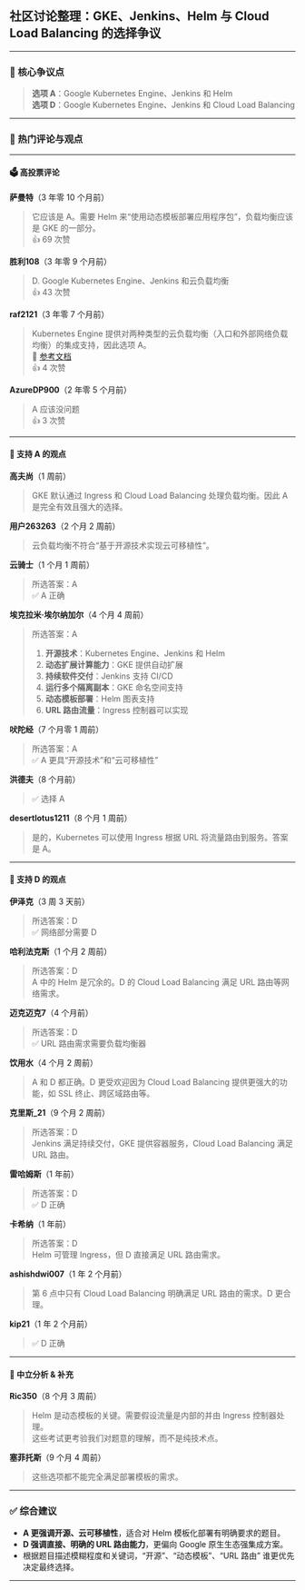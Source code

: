 ## 社区讨论整理：GKE、Jenkins、Helm 与 Cloud Load Balancing 的选择争议
  
  ---
  
  ### 🎯 核心争议点
  
  > **选项 A**：Google Kubernetes Engine、Jenkins 和 Helm  
  > **选项 D**：Google Kubernetes Engine、Jenkins 和 Cloud Load Balancing
  
  ---
  
  ### 💬 热门评论与观点
  
  ---
  
  #### 🗳️ 高投票评论
  
  **萨曼特**（3 年零 10 个月前）  
  > 它应该是 A。需要 Helm 来“使用动态模板部署应用程序包”，负载均衡应该是 GKE 的一部分。  
  > 👍 69 次赞
  
  **胜利108**（3 年零 9 个月前）  
  > D. Google Kubernetes Engine、Jenkins 和云负载均衡  
  > 👍 43 次赞
  
  **raf2121**（3 年零 7 个月前）  
  > Kubernetes Engine 提供对两种类型的云负载均衡（入口和外部网络负载均衡）的集成支持，因此选项 A。  
  > 🔗 [参考文档](https://cloud.google.com/kubernetes-engine/docs/tutorials/http-balancer)  
  > 👍 4 次赞
  
  **AzureDP900**（2 年零 5 个月前）  
  > A 应该没问题  
  > 👍 3 次赞
  
  ---
  
  #### 📌 支持 A 的观点
  
  **高夫尚**（1 周前）  
  > GKE 默认通过 Ingress 和 Cloud Load Balancing 处理负载均衡。因此 A 是完全有效且强大的选择。
  
  **用户263263**（2 个月 2 周前）  
  > 云负载均衡不符合“基于开源技术实现云可移植性”。
  
  **云骑士**（1 个月 1 周前）  
  > 所选答案：A  
  > ✅ A 正确
  
  **埃克拉米·埃尔纳加尔**（4 个月 4 周前）  
  > 所选答案：A  
  > 1. **开源技术**：Kubernetes Engine、Jenkins 和 Helm  
  > 2. **动态扩展计算能力**：GKE 提供自动扩展  
  > 3. **持续软件交付**：Jenkins 支持 CI/CD  
  > 4. **运行多个隔离副本**：GKE 命名空间支持  
  > 5. **动态模板部署**：Helm 图表支持  
  > 6. **URL 路由流量**：Ingress 控制器可以实现
  
  **吠陀经**（7 个月零 1 周前）  
  > 所选答案：A  
  > ✅ A 更具“开源技术”和“云可移植性”
  
  **洪德夫**（8 个月前）  
  > ✅ 选择 A
  
  **desertlotus1211**（8 个月 1 周前）  
  > 是的，Kubernetes 可以使用 Ingress 根据 URL 将流量路由到服务。答案是 A。
  
  ---
  
  #### 📌 支持 D 的观点
  
  **伊泽克**（3 周 3 天前）  
  > 所选答案：D  
  > ✅ 网络部分需要 D
  
  **哈利法克斯**（1 个月 2 周前）  
  > 所选答案：D  
  > A 中的 Helm 是冗余的。D 的 Cloud Load Balancing 满足 URL 路由等网络需求。
  
  **迈克迈克7**（4 个月前）  
  > 所选答案：D  
  > ✅ URL 路由需求需要负载均衡器
  
  **饮用水**（4 个月 2 周前）  
  > A 和 D 都正确。D 更受欢迎因为 Cloud Load Balancing 提供更强大的功能，如 SSL 终止、跨区域路由等。
  
  **克里斯_21**（9 个月 2 周前）  
  > 所选答案：D  
  > Jenkins 满足持续交付，GKE 提供容器服务，Cloud Load Balancing 满足 URL 路由。
  
  **雷哈姆斯**（1 年前）  
  > 所选答案：D  
  > ✅ D 正确
  
  **卡希纳**（1 年前）  
  > 所选答案：D  
  > Helm 可管理 Ingress，但 D 直接满足 URL 路由需求。
  
  **ashishdwi007**（1 年 2 个月前）  
  > 第 6 点中只有 Cloud Load Balancing 明确满足 URL 路由的需求。D 更合理。
  
  **kip21**（1 年 2 个月前）  
  > ✅ D 正确
  
  ---
  
  #### 🤔 中立分析 & 补充
  
  **Ric350**（8 个月 3 周前）  
  > Helm 是动态模板的关键。需要假设流量是内部的并由 Ingress 控制器处理。  
  > 这些考试更考验我们对题意的理解，而不是纯技术点。
  
  **塞菲托斯**（9 个月 4 周前）  
  > 这些选项都不能完全满足部署模板的需求。
  
  ---
  
  ### ✅ 综合建议
  
  - **A 更强调开源、云可移植性**，适合对 Helm 模板化部署有明确要求的题目。
  - **D 强调直接、明确的 URL 路由能力**，更偏向 Google 原生生态强集成方案。
  - 根据题目描述模糊程度和关键词，“开源”、“动态模板”、“URL 路由” 谁更优先决定最终选择。
  
  ---
  